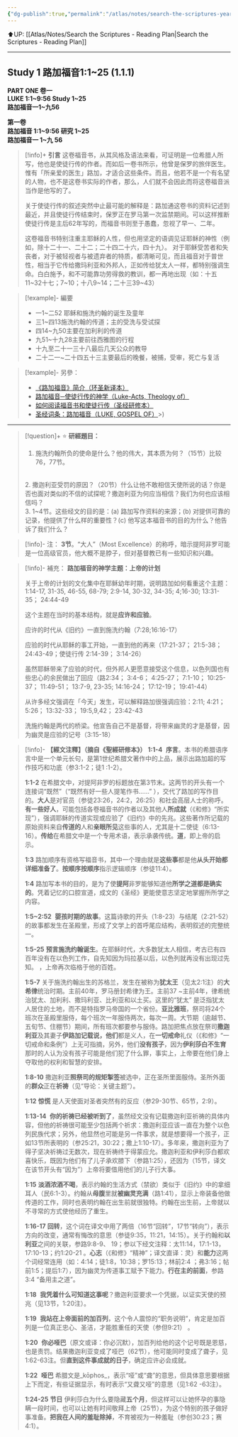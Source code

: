 ```yaml
---
{"dg-publish":true,"permalink":"/atlas/notes/search-the-scriptures-year-1-day-001-luke-1-1-25/"}
---
```


⬆️UP: [[Atlas/Notes/Search the Scriptures - Reading Plan\|Search the Scriptures - Reading Plan]]

---

## Study 1 路加福音1:1~25 (1.1.1)

**PART ONE 卷一  
LUKE 1:1~9:56 Study 1~25**  
**路加福音一1~九56**

**第一卷  
路加福音 1:1~9:56 研究 1~25**  
**路加福音一 1~九 56**

> [!info]+ **引言**
> 这卷福音书，从其风格及语法来看，可证明是一位希腊人所写，他也是使徒行传的作者。而如后一卷书所示，他曾是保罗的旅伴医生。惟有「所亲爱的医生」路加，才适合这些条件。而且，他若不是一个有名望的人物，也不是这卷书实际的作者，那么，人们就不会因此而将这卷福音派当作是他写的了。
> 
> 关于使徒行传的叙述突然中止最可能的解释是：路加通这卷书的资料记述到最近，并且使徒行传结束时，保罗正在罗马第一次监禁期间。可以这样推断使徒行传是主后62年写的，而福音书则至于愚蠢，忽视了早一、二年。
> 
> 这卷福音书特别注重主耶稣的人性，但也用坚定的语调见证耶稣的神性（例如，除十二十一、二十二；二十四二十六，四十九）。 对于耶稣受苦者和失丧者，对于被轻视者与被遗弃者的特质，都清晰可见，而且福音对于普世性，相当于它传给撒玛利亚和外邦人，正如传给犹太人一样，都特别强调生命。白白施予，和不可能靠功劳得救的教训，都一再地出现（如：十五11~32十七；7~10；十八9~14；二十三39~43）

> [!example]- 編要
> 
> - 一1~二52 耶稣和施洗约翰的诞生及童年 
> - 三1~四13施洗约翰的传道；主的受洗与受试探
> - 四14~九50主要在加利利的传道
> - 九51~十九28主要前往西雅图的行程
> - 十九至二十一三十八最后几天公众的教导
> - 二十二一~二十四五十三主要最后的晚餐，被捕，受审，死亡与复活

> [!example]- 另參：
> - [《路加福音》简介（环圣新译本）](https://yimawusi.net/2021/12/01/introduction-to-luke/)
> - [路加福音─使徒行传的神学（Luke-Acts, Theology of）](https://yimawusi.net/2021/12/01/theology-of-luke-acts/)
> - [如何阅读福音书和使徒行传（圣经研修本）](https://yimawusi.net/2021/10/05/reading-the-gospels-and-acts/)
> - [圣经词条：路加福音（LUKE, GOSPEL OF）](https://yimawusi.net/2021/12/02/luke-gospel-of/)>)

---

> [!question]+ ⭐ **研經題目：** 
> 1. 施洗约翰所负的使命是什么？他的伟大，其本质为何？（15节）比较76，77节。
> <br>
> 2. 撒迦利亚受罚的原因？（20节）什么让他不敢相信天使所说的话？你是否也面对类似的不信的试探呢？撒迦利亚为何应当相信？我们为何也应该相信吗？
> <br>
> 3. 1~4节。这些经文的目的是：(a) 路加写作资料的来源；(b) 对提供可靠的记录，他提供了什么样的重要性？(c) 他写这本福音书的目的为什么？他告诉了我们什么？

> [!info]- 注：
> **3节**。“大人”（Most Excellence）的称呼，暗示提阿非罗可能是一位高级官员，他大概不是脖子，但对基督教已有一些知识和兴趣。

> [!info]- 補充：
> **路加福音的神学主题：上帝的计划**  
> 
> 关于上帝的计划的文化集中在耶稣幼年时期，说明路加如何看重这个主题：  
> 1:14-17, 31-35, 46-55, 68-79; 2:9-14, 30-32, 34-35; 4;16-30; 13:31-35； 24:44-49
> 
> 这个主题在当时的基本结构，就是**应许和应验**。
> 
> 应许的时代从《旧约》一直到施洗约翰（7:28;16:16-17）
> 
> 应验的时代从耶稣的事工开始，一直到他的再来（17:21-37； 21:5-38； 24:43-49；使徒行传 2:14-39； 3:14-26）
> 
> 虽然耶稣带来了应验的时代，但外邦人更愿意接受这个信息，以色列国也有些忠心的余民做出了回应（路2:34； 3:4-6； 4:25-27； 7:1-10； 10:25-37； 11:49-51； 13:7-9, 23-35; 14:16-24； 17:12-19； 19:41-44）
> 
> 从许多经文强调在「今天」发生，可以解释路加很强调应验：2:11; 4:21； 5:26； 13:32-33； 19:5,9,42； 23:42-43
> 
> 洗施约翰是两代的桥梁。他宣告自己不是基督，将带来幽灵的才是基督，因为幽灵是应验的记号（3:15-18）

> [!info]- **【經文注釋】（摘自《聖經研修本》）**
> **1:1-4** 
> **序言**。本书的希腊语序言中是一个单元长句，是第1世纪希腊文著作中的上品，展示出路加超的写作技巧和功底（参3:1-2；徒1 :1-2）。
> 
> **1:1-2**
> 在希腊文中，对提阿非罗的标题放在第3节末。这两节的开头有一个连接词“既然”（“既然有好一些人提笔作书……” ），交代了路加的写作目的。**大人**是对官员（参徒23:26，24:2，26:25）和社会高层人士的称呼。**有一些好人**，可能包括各卷福音书的作者以及其他人**所成就**（《和修》“所实现”），强调耶稣的传道实现或应验了《旧约》中的先兆。这些著作所记载的原始资料来自**传道的**人和**亲眼所见**这些事的人，尤其是十二使徒（6:13-16）。**传给**在希腊文中是一个专用术语，表示承袭传统。**道**，即上帝的启示。
> 
> **1:3**
> 路加顺序有资格写福音书，其中一个理由就是**这些事**都是他**从头开始都详细准备了**。**按顺序按顺序**指示逻辑顺序（参徒11:4）。
> 
> **1:4**
> 路加写本书的目的，是为了使**提阿**非罗能够知道他**所学之道都是确实的**。凭着记忆的口腔宣道，成文的《圣经》更能使意志坚定地掌握所所学之内容。
> 
> **1:5~2:52** 
> **婴孩时期的故事**。这篇诗歌的开头（1:8-23）与结尾（2:21-52）的故事都发生在圣殿里，形成了文学上的首呼尾应结构，表明叙述的完整统一。
> 
> **1:5-25**
> **预言施洗约翰诞生**。在耶稣时代，大多数犹太人相信，考古已有四百年没有在以色列工作，自先知因为玛拉基以后，以色列就再没有出现过先知。 ，上帝再次临格于他的百姓。
> 
> **1:5-7**
> 关于施洗约翰出生的苏格兰，发生在被称为**犹太王**（见太2:1注）的**大希律**统治时期。主前40年，罗马册封希律为王。主前37 ~主前4年，律希统治犹太、加利利、撒玛利亚、比利亚和以土买。这里的“犹太” 是泛指犹太人居住的土地，而不是特指罗马帝国的一个省份。**亚比雅班**，祭司将24个班次在圣殿里服侍，每个班次一年服侍两次，每次一周。大节期（逾越节、五旬节、住棚节）期间，所有班次都要参与服侍。路加把焦点放在祭司**撒迦利亚**及其妻子**伊路加记载说，他们**都是义人，在**一切戒命**礼仪（《和修》“一切戒命和条例”）上无可指摘，另外，他们**没有孩子**，因为**伊利莎白不生育**那时的人认为没有孩子可能是他们犯了什么罪，事实上，上帝要在他们身上夺取他的权利和智慧的安排。
> 
> **1:8-10**
> 撒迦利亚**照祭司的规矩掣签**被选中，正在圣所里面服侍。圣所外面的**群众**正在**祈祷**（见“导论：关键主题”）。
> 
> **1:12** **惊慌**
> 是人天使面对圣者突然有的反应（参29-30节、65节，2:9）。
> 
> **1:13-14** 
> **你的祈祷已经被听到了**，虽然经文没有记载撒迦利亚祈祷的具体内容，但他的祈祷很可能至少包括两个祈求：撒迦利亚应该一直在为整个以色列民族代求；另外，他显然也可能是另一件事求，就是想要得一个孩子，正如13节所表明的（参25:21，30:22；撒上1:10-17）。多年来，撒迦利亚为了得子坚决祈祷过无数次，现在祈祷终于得蒙应允。撒迦利亚和伊利莎白都欢喜快乐，既因为他们有了儿子承欢膝下（参路1:25），还因为（15节，译文在该节开头有“因为”）上帝将要借用他们的儿子行大事。
> 
> **1:15**
> **淡酒浓酒不喝**，表示约翰的生活方式（禁欲）类似于《旧约》中的拿细耳人（民6:1-3）。约翰从**母腹**里就**被幽灵充满**（路1:41），显示上帝装备他做传道的工作，同时也表明约翰在出生前就很独特。约翰在出生前，上帝就以不寻常的方式使他经历了重生。
> 
> **1:16-17**
> **回转**，这个词在译文中用了两倍（16节“回转”，17节“转向”），表示方向的改变，通常有悔改的意思（参徒9:35，11:21，14:15）。关于约翰和**以利亚**之间的关联，参路9:8-9、 19；参以下经文注释：太11:14，17:1-13，17:10-13；约1:20-21 。**心志**（《和修》“精神”；译文直译：灵）和**能力**这两个词经常连用（如：4:14；徒1:8，10:38；罗15:13；林前2:4 ；弗3:16；帖前1:5；提后1:7），因为幽灵为传道事工赋予下能力。**行在主的前面**，参路3:4 “备用主之道”。
> 
> **1:18** 
> **我凭着什么可知道这事呢**？撒迦利亚要求一个凭据，以证实天使的预兆（见13节，1:20注）。
> 
> **1:19** 
> **我站在上帝面前的加百列**，这个令人震惊的“职务说明”，肯定是加百列是一位真正忠心、圣洁，才能胜重任的天使（参但9:21） 。
> 
> **1:20** 
> **你必哑巴**（原文或译：你必沉默），加百列给他的这个记号既是恩慈，也是责罚。结果撒迦利亚变成了哑巴（62节），他可能同时变成了聋子，见1:62-63注。但**直到这件事成就的日子**，确定应许必会成就。
> 
> **1:22** 
> **哑巴**  希腊文是_kōphos_，表示“哑”或“聋”的意思，但具体意思要根据上下而定，有些证据显示，有时表示“又聋又哑”的意思（见1:62 -63注）。
> 
> **1:24-25**
> **节日**  伊利莎白为什么要隐藏**五个月**，但这样可以让她怀孕的事隐瞒一段时间，也可以让她有时间敬拜上帝（25节），为这个特别的孩子做好事准备。**把我在人间的羞耻除掉**，不育被视为一种羞耻（参创30:23；赛4:1）。